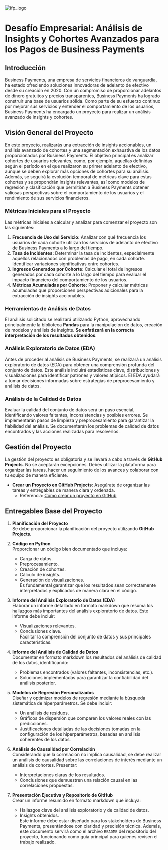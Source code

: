 ![ifp_logo](
https://encrypted-tbn0.gstatic.com/images?q=tbn:ANd9GcTZaS7gErfP2ddsie5E0NJuLGLQcNKkEVef2w&s
)


# Desafío Empresarial: Análisis de Insights y Cohortes Avanzados para los Pagos de Business Payments

## Introducción

Business Payments, una empresa de servicios financieros de vanguardia, ha estado ofreciendo soluciones innovadoras de adelanto de efectivo desde su creación en 2020. Con un compromiso de proporcionar adelantos de dinero gratuitos y precios transparentes, Business Payments ha logrado construir una base de usuarios sólida. Como parte de su esfuerzo continuo por mejorar sus servicios y entender el comportamiento de los usuarios, Business Payments ha encargado un proyecto para realizar un análisis avanzado de insights y cohortes.

## Visión General del Proyecto

En este proyecto, realizarás una extracción de insights accionables, un análisis avanzado de cohortes y una segmentación exhaustiva de los datos proporcionados por Business Payments. El objetivo principal es analizar cohortes de usuarios relevantes, como, por ejemplo, aquellas definidas según el período en el que realizaron su primer adelanto de efectivo, aunque se deben explorar más opciones de cohortes para su análisis. Además, se seguirá la evolución temporal de métricas clave para estas cohortes y se propondrán insights relevantes, así como modelos de regresión y clasificación que permitirán a Business Payments obtener valiosas perspectivas sobre el comportamiento de los usuarios y el rendimiento de sus servicios financieros.

### Métricas Iniciales para el Proyecto

Las métricas iniciales a calcular y analizar para comenzar el proyecto son las siguientes:

1. **Frecuencia de Uso del Servicio:** Analizar con qué frecuencia los usuarios de cada cohorte utilizan los servicios de adelanto de efectivo de Business Payments a lo largo del tiempo.
2. **Tasa de Incidentes:** Determinar la tasa de incidentes, especialmente aquellos relacionados con problemas de pago, en cada cohorte. Identificar variaciones significativas entre cohortes.
3. **Ingresos Generados por Cohorte:** Calcular el total de ingresos generados por cada cohorte a lo largo del tiempo para evaluar el impacto financiero del comportamiento de los usuarios.
4. **Métricas Acumuladas por Cohorte:** Proponer y calcular métricas acumuladas que proporcionen perspectivas adicionales para la extracción de insights accionables.

### Herramientas de Análisis de Datos

El análisis solicitado se realizará utilizando Python, aprovechando principalmente la biblioteca **Pandas** para la manipulación de datos, creación de modelos y análisis de insights. **Se enfatizará en la correcta interpretación de los resultados obtenidos**.

### Análisis Exploratorio de Datos (EDA)

Antes de proceder al análisis de Business Payments, se realizará un análisis exploratorio de datos (EDA) para obtener una comprensión profunda del conjunto de datos. Este análisis incluirá estadísticas clave, distribuciones y visualizaciones para identificar patrones y valores atípicos. El EDA ayudará a tomar decisiones informadas sobre estrategias de preprocesamiento y análisis de datos.

### Análisis de la Calidad de Datos

Evaluar la calidad del conjunto de datos será un paso esencial, identificando valores faltantes, inconsistencias y posibles errores. Se implementarán pasos de limpieza y preprocesamiento para garantizar la fiabilidad del análisis. Se documentarán los problemas de calidad de datos encontrados y las acciones realizadas para resolverlos.

## Gestión del Proyecto

La gestión del proyecto es obligatoria y se llevará a cabo a través de **GitHub Projects**. No se aceptarán excepciones. Debes utilizar la plataforma para organizar las tareas, hacer un seguimiento de los avances y colaborar con tu equipo de manera eficiente.

- **Crear un Proyecto en GitHub Projects**: Asegúrate de organizar las tareas y entregables de manera clara y ordenada.
  - Referencia: [Cómo crear un proyecto en GitHub](https://docs.github.com/es/issues/planning-and-tracking-with-projects/creating-projects/creating-a-project)

## Entregables Base del Proyecto

1. **Planificación del Proyecto**  
   Se debe proporcionar la planificación del proyecto utilizando **GitHub Projects**.

2. **Código en Python**  
   Proporcionar un código bien documentado que incluya:  
   - Carga de datos.  
   - Preprocesamiento.  
   - Creación de cohortes.  
   - Cálculo de insights.  
   - Generación de visualizaciones.  
   Es fundamental garantizar que los resultados sean correctamente interpretados y explicados de manera clara en el código.

3. **Informe del Análisis Exploratorio de Datos (EDA)**  
   Elaborar un informe detallado en formato markdown que resuma los hallazgos más importantes del análisis exploratorio de datos. Este informe debe incluir:  
   - Visualizaciones relevantes.  
   - Conclusiones clave.  
   Facilitar la comprensión del conjunto de datos y sus principales características.

4. **Informe del Análisis de Calidad de Datos**  
   Documentar en formato markdown los resultados del análisis de calidad de los datos, identificando:  
   - Problemas encontrados (valores faltantes, inconsistencias, etc.).  
   - Soluciones implementadas para garantizar la confiabilidad del análisis posterior.

5. **Modelos de Regresión Personalizados**  
   Diseñar y optimizar modelos de regresión mediante la búsqueda sistemática de hiperparámetros. Se debe incluir:  
   - Un análisis de residuos.  
   - Gráficos de dispersión que comparen los valores reales con las predicciones.  
   - Justificaciones detalladas de las decisiones tomadas en la configuración de los hiperparámetros, basadas en análisis coherentes de los datos.

6. **Análisis de Causalidad por Correlación**  
   Considerando que la correlación no implica causalidad, se debe realizar un análisis de causalidad sobre las correlaciones de interés mediante un análisis de cohortes. Presentar:  
   - Interpretaciones claras de los resultados.  
   - Conclusiones que demuestren una relación causal en las correlaciones propuestas.

7. **Presentación Ejecutiva y Repositorio de GitHub**  
   Crear un informe resumido en formato markdown que incluya:  
   - Hallazgos clave del análisis exploratorio y de calidad de datos.  
   - Insights obtenidos.  
   Este informe debe estar diseñado para los stakeholders de Business Payments, presentándose con claridad y precisión técnica. Además, este documento servirá como el archivo `README` del repositorio del proyecto, funcionando como guía principal para quienes revisen el trabajo realizado.


<!-- ## Información Adicional

Business Payments está entusiasmado de obtener perspectivas clave de este análisis para tomar decisiones basadas en datos que mejoren sus servicios financieros y la experiencia del usuario. Tu trabajo desempeñará un papel crucial en la configuración de futuras estrategias.

Gracias por asumir este desafío. ¡Esperamos tus valiosas contribuciones!

Atentamente,  
Ejecutivo de Business Payments -->
